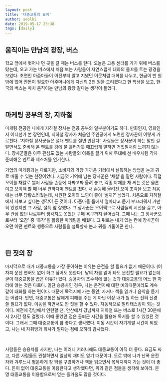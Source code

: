 ```yaml
---
layout: post
title: '대중교통의 묘미'
author: seolki
date: 2019-05-17 23:38
tags: [daily]
---
```


## 움직이는 만남의 광장, 버스 

학교 앞에서 벗어나 먼 곳을 갈 때는 버스를 탄다. 오늘은 고용 센터를 가기 위해 버스를 탔는데, 오고 가는 버스에서 처음 보는 사람들이 자연스럽게 대화의 물꼬를 트는 광경을 보았다. 초면인 아줌마들이 이전부터 알고 지냈던 이웃처럼 대화를 나누고, 현금이 만 원 밖에 없어 잔돈이 필요한 아주머니에게 자신의 2천 원을 드리겠다고 한 학생을 보고, 한국의 버스는 마치 움직이는 만남의 광장 같다는 생각이 들었다.


<br>

## 마케팅 공부의 장, 지하철  

마케팅 전공인 나에게 지하철 장사는 전공 공부의 일부분이기도 하다. 만화인지, 영화인지 어디선가 본 장면인데, 지하철 장사가 처음인 주인공에게 노련한 장사꾼이 이렇게 가르친다. '지하철 장사꾼들은 절대 멘트를 절면 안된다'. 사람들은 장사꾼이 하는 말인 걸 알면서도 준비해 온 멘트를 강에 물 흘러가듯 매끄럽게 말하면 거짓말처럼 느끼지 않는다. 장사꾼들은 아무 관심도 없는 사람들의 이목을 끌기 위해 무대에 선 배우처럼 각자 준비해온 멘트와 제스처를 연기한다. 

기업의 마케팅과는 다르지만, 소비자와 가장 가까운 거리에서 설득하는 방법을 눈과 귀로 배울 수 있는 현장이었다. 지금껏 기억에 남는 장사꾼은 '채칼'을 팔던 사람이다. 직접 오이를 채칼로 썰어 사람들 손등에 다짜고짜 올려 놓고, 각종 야채를 채 써는 것은 물론이고 오이팩 할 때 너무 편하다며 멘트를 쳤다. 내 손등에 올려진 오이 조각을 보고 처음에는 너무 당황스러웠는데, 시원한 오이의 느낌이 좋아 '살까?' 싶었다. 처음으로 지하철에서 사보고 싶다는 생각이 든 것이다. 아줌마들 틈에서 얼마냐고 묻기 부끄러워서 가만히 있었지만 그 사람, 설득 참 잘했다. 그 장사꾼은 오이팩으로 사람들의 시선을 끌고, 아무 관심 없던 나로부터 생각지도 못했던 구매 욕구까지 끌어냈다. 그때 나는 그 장사꾼으로부터 '오감' 중 '촉각'을 활용한 마케팅을 배웠다. 그 뒤로는 내가 있는 칸에 장사꾼이 오면 어떤 멘트와 행동으로 사람들을 설득할까 눈과 귀를 기울이곤 한다.


<br>

## 딴 짓의 장 

마지막으로 내가 대중교통을 가장 좋아하는 이유는 운전을 할 필요가 없기 때문이다. (어차피 운전 면허도 없어 하고 싶어도 못한다). 남의 차를 얻어 타도 운전할 필요가 없는데 굳이 대중교통을 꼽은 이유가 있다. 승용차의 조수석에 앉는 것과 대중교통의 어느 한 자리에 앉는 것은 다르다. 일단 승용차인 경우, 나는 운전자에 대한 예의때문에라도 계속 같이 대화를 하는 편이다. 때문에 목적지에 가는 동안, 자거나 책을 읽거나 음악을 듣기는 어렵다. 반면, 대중교통은 남에게 피해를 주는 게 아닌 이상 내가 뭘 하든 전혀 신경 쓸 필요가 없다. 이동을 하면서도 딴 짓을 할 수 있다. 자동적으로 멀티태스킹이 되는 것이다. 예전에 강남에서 인턴할 땐, 안산에서 강남까지 지하철 또는 버스로 1시간 30분에서 2시간 정도 걸렸다. 이때 좋았던 점은 출퇴근 시간을 활용해 독서를 할 수 있었던 것이다. 그래서 그때 대중교통이 참 좋다고 생각했다. 이동 시간이 자기계발 시간이 되었고, 나는 내 자취방과 회사가 멀다는 점에 오히려 감사했다. 

<br>

사람들은 승용차를 사지만, 나는 이러니 저러니해도 대중교통이 아직 더 좋다. 요금도 싸고, 다른 사람들도 관찰하면서 일상의 재미도 얻기 때문이다. 도로 밖에 나가 난폭 운전자와 겨루느니 평온하게 창 밖을 구경하거나 책을 읽으면서 목적지까지 가는 것이 더 좋다. 돈이 없어 대중교통을 이용한다고 생각했다면, 위와 같은 점들을 생각해 보아라. 분명 대중교통을 이용함으로써 얻는 즐거움도 많을 것이다. 

<br>
